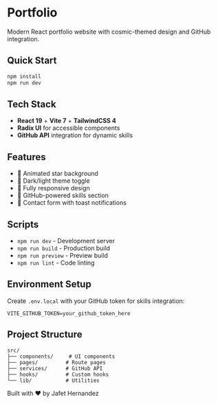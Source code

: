 # Portfolio

Modern React portfolio website with cosmic-themed design and GitHub integration.

## Quick Start

```bash
npm install
npm run dev
```

## Tech Stack

- **React 19** + **Vite 7** + **TailwindCSS 4**
- **Radix UI** for accessible components
- **GitHub API** integration for dynamic skills

## Features

- 🌟 Animated star background
- 🌙 Dark/light theme toggle  
- 📱 Fully responsive design
- 🔗 GitHub-powered skills section
- 📧 Contact form with toast notifications

## Scripts

- `npm run dev` - Development server
- `npm run build` - Production build
- `npm run preview` - Preview build
- `npm run lint` - Code linting

## Environment Setup

Create `.env.local` with your GitHub token for skills integration:

```
VITE_GITHUB_TOKEN=your_github_token_here
```

## Project Structure

```
src/
├── components/     # UI components
├── pages/         # Route pages  
├── services/      # GitHub API
├── hooks/         # Custom hooks
└── lib/           # Utilities
```

Built with ❤️ by Jafet Hernandez

